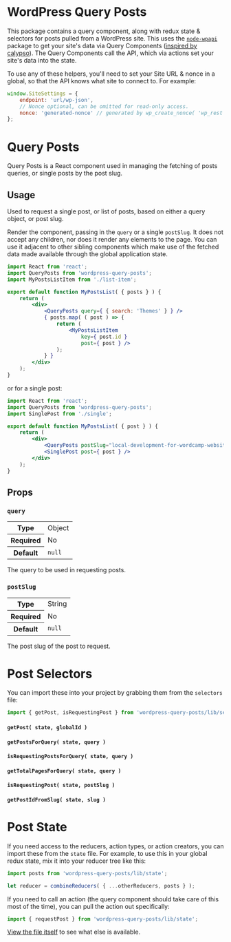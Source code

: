 WordPress Query Posts
=====================

This package contains a query component, along with redux state & selectors for posts pulled from a WordPress site. This uses the [`node-wpapi`](https://github.com/WP-API/node-wpapi) package to get your site's data via Query Components ([inspired by calypso](https://github.com/Automattic/wp-calypso/blob/master/docs/our-approach-to-data.md#query-components)). The Query Components call the API, which via actions set your site's data into the state.

To use any of these helpers, you'll need to set your Site URL & nonce in a global, so that the API knows what site to connect to. For example:

```js
window.SiteSettings = {
	endpoint: 'url/wp-json',
	// Nonce optional, can be omitted for read-only access.
	nonce: 'generated-nonce' // generated by wp_create_nonce( 'wp_rest' )
};
```

Query Posts
===========

Query Posts is a React component used in managing the fetching of posts queries, or single posts by the post slug.

## Usage

Used to request a single post, or list of posts, based on either a query object, or post slug.

Render the component, passing in the `query` or a single `postSlug`. It does not accept any children, nor does it render any elements to the page. You can use it adjacent to other sibling components which make use of the fetched data made available through the global application state.

```jsx
import React from 'react';
import QueryPosts from 'wordpress-query-posts';
import MyPostsListItem from './list-item';

export default function MyPostsList( { posts } ) {
	return (
		<div>
			<QueryPosts query={ { search: 'Themes' } } />
			{ posts.map( ( post ) => {
				return (
					<MyPostsListItem
						key={ post.id }
						post={ post } />
				);
			} }
		</div>
	);
}
```

or for a single post:

```jsx
import React from 'react';
import QueryPosts from 'wordpress-query-posts';
import SinglePost from './single';

export default function MyPostsList( { post } ) {
	return (
		<div>
			<QueryPosts postSlug="local-development-for-wordcamp-websites" />
			<SinglePost post={ post } />
		</div>
	);
}
```

## Props

### `query`

<table>
	<tr><th>Type</th><td>Object</td></tr>
	<tr><th>Required</th><td>No</td></tr>
	<tr><th>Default</th><td><code>null</code></td></tr>
</table>

The query to be used in requesting posts.

### `postSlug`

<table>
	<tr><th>Type</th><td>String</td></tr>
	<tr><th>Required</th><td>No</td></tr>
	<tr><th>Default</th><td><code>null</code></td></tr>
</table>

The post slug of the post to request.

Post Selectors
==============

You can import these into your project by grabbing them from the `selectors` file:

```jsx
import { getPost, isRequestingPost } from 'wordpress-query-posts/lib/selectors';
```

#### `getPost( state, globalId )`

#### `getPostsForQuery( state, query )`

#### `isRequestingPostsForQuery( state, query )`

#### `getTotalPagesForQuery( state, query )`

#### `isRequestingPost( state, postSlug )`

#### `getPostIdFromSlug( state, slug )`

Post State
==========

If you need access to the reducers, action types, or action creators, you can import these from the `state` file. For example, to use this in your global redux state, mix it into your reducer tree like this:

```jsx
import posts from 'wordpress-query-posts/lib/state';

let reducer = combineReducers( { ...otherReducers, posts } );
```

If you need to call an action (the query component should take care of this most of the time), you can pull the action out specifically:

```jsx
import { requestPost } from 'wordpress-query-posts/lib/state';
```

[View the file itself](src/state.js) to see what else is available.
